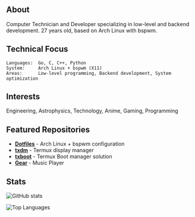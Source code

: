 ## About

Computer Technician and Developer specializing in low-level and backend development. 27 years old, based on Arch Linux with bspwm.

## Technical Focus

```
Languages:  Go, C, C++, Python
System:     Arch Linux + bspwm (X11)
Areas:      Low-level programming, Backend development, System optimization
```

## Interests

Engineering, Astrophysics, Technology, Anime, Gaming, Programming

## Featured Repositories

- **[Dotfiles](https://github.com/welpyes/dots)** - Arch Linux + bspwm configuration
- **[txdm](https://github.com/welpyes/txdm)** - Termux display manager
- **[txboot](https://github.com/welpyes/txboot)** - Termux Boot manager solution
- **[Gear](https://github.com/welpyes/gear)** - Music Player

## Stats

![GitHub stats](https://github-readme-stats.vercel.app/api?username=Welpyes&show_icons=true&theme=dark)

![Top Languages](https://github-readme-stats.vercel.app/api/top-langs/?username=Welpyes&layout=compact&theme=dark)
